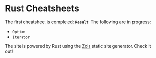 # Rust Cheatsheets

The first cheatsheet is completed: **`Result`**. The following are in progress:

- `Option`
- `Iterator`

The site is powered by Rust using the [Zola](https://github.com/getzola/zola) static site generator. Check it out!
